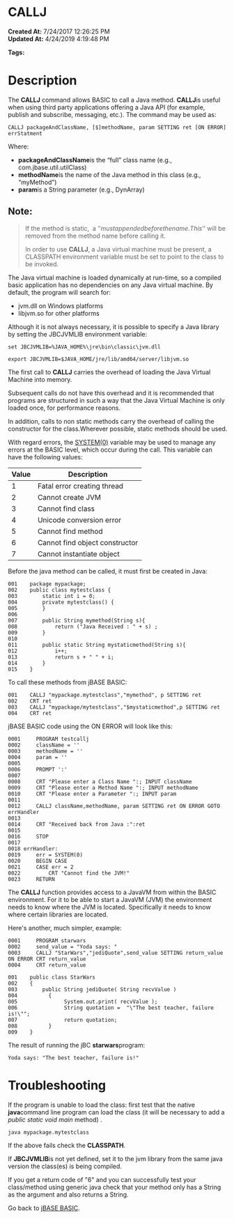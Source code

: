 # CALLJ

**Created At:** 7/24/2017 12:26:25 PM  
**Updated At:** 4/24/2019 4:19:48 PM  

**Tags:**
<badge text='caljee' vertical='middle' />
<badge text='java' vertical='middle' />
<badge text='callj' vertical='middle' />

# Description

The **CALLJ** command allows BASIC to call a Java method. **CALLJ**is useful when using third party applications offering a Java API (for example, publish and subscribe, messaging, etc.). The command may be used as:

```
CALLJ packageAndClassName, [$]methodName, param SETTING ret [ON ERROR] errStatment
```

Where:

- **packageAndClassName**is the “full” class name (e.g., com.jbase.util.utilClass)
- **methodName**is the name of the Java method in this class (e.g., “myMethod”)
- **param**is a String parameter (e.g., DynArray)


## Note:


> If the method is static,  a ‘$' must appended before the name.  This ‘$’ will be removed from the method name before calling it.
> 
> In order to use **CALLJ**, a Java virtual machine must be present, a CLASSPATH environment variable must be set to point to the class to be invoked.


The Java virtual machine is loaded dynamically at run-time, so a compiled basic application has no dependencies on any Java virtual machine. By default, the program will search for:

- jvm.dll on Windows platforms
- libjvm.so for other platforms


Although it is not always necessary, it is possible to specify a Java library by setting the JBCJVMLIB environment variable:

```
set JBCJVMLIB=%JAVA_HOME%\jre\bin\classic\jvm.dll
```

```
export JBCJVMLIB=$JAVA_HOME/jre/lib/amd64/server/libjvm.so
```

The first call to **CALLJ** carries the overhead of loading the Java Virtual Machine into memory.

Subsequent calls do not have this overhead and it is recommended that programs are structured in such a way that the Java Virtual Machine is only loaded once, for performance reasons.

In addition, calls to non static methods carry the overhead of calling the constructor for the class.Wherever possible, static methods should be used.

With regard errors, the [SYSTEM(0)](282982-system-functions) variable may be used to manage any errors at the BASIC level, which occur during the call. This variable can have the following values:


| Value | Description |
| --- | --- |
| 1<br> | Fatal error creating thread<br> |
| 2<br> | Cannot create JVM<br> |
| 3<br> | Cannot find class<br> |
| 4<br> | Unicode conversion error<br> |
| 5<br> | Cannot find method<br> |
| 6<br> | Cannot find object constructor<br> |
| 7<br> | Cannot instantiate object<br> |




Before the java method can be called, it must first be created in Java:

```
001    package mypackage;
002    public class mytestclass {
003        static int i = 0;
004        private mytestclass() {
005        }
006
007        public String mymethod(String s){
008            return ("Java Received : " + s) ;
009        }
010
011        public static String mystaticmethod(String s){
012            i++;
013            return s + " " + i;
014        }
015    }
```

To call these methods from jBASE BASIC:

```
001    CALLJ "mypackage.mytestclass","mymethod", p SETTING ret
002    CRT ret
003    CALLJ "mypackage/mytestclass","$mystaticmethod",p SETTING ret
004    CRT ret
```

jBASE BASIC code using the ON ERROR will look like this:

```
0001     PROGRAM testcallj
0002     className = ''
0003     methodName = ''
0004     param = ''
0005
0006     PROMPT ':'
0007
0008     CRT "Please enter a Class Name ":; INPUT className
0009     CRT "Please enter a Method Name ":; INPUT methodName
0010     CRT "Please enter a Parameter ":; INPUT param
0011
0012     CALLJ className,methodName, param SETTING ret ON ERROR GOTO errHandler
0013
0014     CRT "Received back from Java :":ret
0015
0016     STOP
0017
0018 errHandler:
0019     err = SYSTEM(0)
0020     BEGIN CASE
0021     CASE err = 2
0022         CRT "Cannot find the JVM!"
0023     RETURN
```



The **CALLJ** function provides access to a JavaVM from within the BASIC environment. For it to be able to start a JavaVM (JVM) the environment needs to know where the JVM is located. Specifically it needs to know where certain libraries are located.

Here's another, much simpler, example:

```
0001     PROGRAM starwars
0002     send_value = "Yoda says: "
0003     CALLJ "StarWars","jediQuote",send_value SETTING return_value ON ERROR CRT return_value
0004     CRT return_value
```

```
001    public class StarWars
002    {
003        public String jediQuote( String recvValue )
004          {
005               System.out.print( recvValue );
006               String quotation =  "\"The best teacher, failure is!\"";
007               return quotation;
008          }
009    }
```

The result of running the jBC **starwars**program:

```
Yoda says: "The best teacher, failure is!"
```

# Troubleshooting

If the program is unable to load the class: first test that the native **java**command line program can load the class (it will be necessary to add a *public static void main* method) .

```
java mypackage.mytestclass
```

If the above fails check the **CLASSPATH**.

If **JBCJVMLIB**is not yet defined, set it to the jvm library from the same java version the class(es) is being compiled.

If you get a return code of "6" and you can successfully test your class/method using generic java check that your method only has a String as the argument and also returns a String.



Go back to [jBASE BASIC](263498-jbase-basic).
